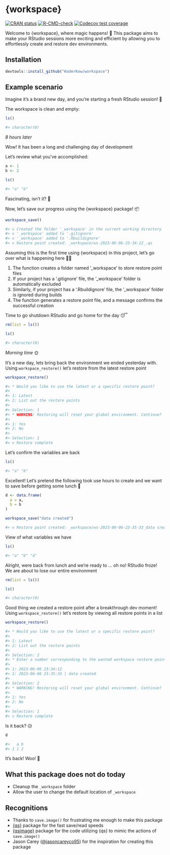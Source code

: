 
<!-- README.md is generated from README.Rmd. Please edit that file -->

# {workspace}

<!-- badges: start -->

[![CRAN
status](https://www.r-pkg.org/badges/version/workspace)](https://CRAN.R-project.org/package=workspace)
[![R-CMD-check](https://github.com/KoderKow/workspace/actions/workflows/R-CMD-check.yaml/badge.svg)](https://github.com/KoderKow/workspace/actions/workflows/R-CMD-check.yaml)
[![Codecov test
coverage](https://codecov.io/gh/KoderKow/workspace/branch/main/graph/badge.svg)](https://app.codecov.io/gh/KoderKow/workspace?branch=main)
<!-- badges: end -->

Welcome to {workspace}, where magic happens! 🎇 This package aims to
make your RStudio sessions more exciting and efficient by allowing you
to effortlessly create and restore dev environments.

## Installation

``` r
devtools::install_github("KoderKow/workspace")
```

## Example scenario

Imagine it’s a brand new day, and you’re starting a fresh RStudio
session! 🌟

The workspace is clean and empty:

``` r
ls()

#> character(0)
```

*8 hours later*

Wow! It has been a long and challenging day of development

Let’s review what you’ve accomplished:

``` r
a <- 1
b <- 2

ls()

#> "a" "b"
```

Fascinating, isn’t it? 🤩

Now, let’s save our progress using the {workspace} package! 📦

``` r
workspace_save()

#> v Created the folder '_workspace' in the current working directory
#> v '_workspace' added to '.gitignore'
#> v '_workspace' added to '.Rbuildignore'
#> v Restore point created: _workspace/ws-2023-06-06-23-34-12_.qs
```

Assuming this is the first time using {workspace} in this project, let’s
go over what is happening here 👨‍🏫

1.  The function creates a folder named ’\_workspace’ to store restore
    point files
2.  If your project has a ‘.gitignore’ file, the ’\_workspace’ folder is
    automatically excluded
3.  Similarly, if your project has a ‘.Rbuildignore’ file, the
    ’\_workspace’ folder is ignored during builds
4.  The function generates a restore point file, and a message confirms
    the successful creation

Time to go shutdown RStudio and go home for the day 😴

``` r
rm(list = ls())

ls()

#> character(0)
```

*Morning time* 🌞

It’s a new day, lets bring back the environment we ended yesterday with.
Using `workspace_restore()` let’s restore from the latest restore point

``` r
workspace_restore()

#> * Would you like to use the latest or a specific restore point?
#> 
#> 1: Latest
#> 2: List out the restore points
#> 
#> Selection: 1
#> * WARNING! Restoring will reset your global environment. Continue?
#> 
#> 1: Yes
#> 2: No
#> 
#> Selection: 1
#> v Restore complete
```

Let’s confirm the variables are back

``` r
ls()

#> "a" "b"
```

Excellent! Let’s pretend the following took use hours to create and we
want to save before getting some lunch 🌮

``` r
d <- data.frame(
  a = a,
  b = b
)

workspace_save("data created")

#> v Restore point created: _workspace/ws-2023-06-06-23-35-33_data created.qs
```

View of what variables we have

``` r
ls()

#> "a" "b" "d"
```

Alright, were back from lunch and we’re ready to … oh no! RStudio froze!
We are about to lose our entire environment

``` r
rm(list = ls())

ls()

#> character(0)
```

Good thing we created a restore point after a breakthrough dev moment!
Using `workspace_restore()` let’s restore by viewing all restore points
in a list

``` r
workspace_restore()

#> * Would you like to use the latest or a specific restore point?
#> 
#> 1: Latest
#> 2: List out the restore points
#> 
#> Selection: 2
#> * Enter a number corresponding to the wanted workspace restore point:
#> 
#> 1: 2023-06-06 23:34:12
#> 2: 2023-06-06 23:35:33 | data created
#> 
#> Selection: 2
#> * WARNlNG! Restoring will reset your global environment. Continue?
#> 
#> 1: Yes
#> 2: No
#> 
#> Selection: 1
#> v Restore complete
```

Is it back? 😥

``` r
d

#>   a b
#> 1 1 2
```

It’s back! Woo! 💃

## What this package does not do today

- Cleanup the `_workspace` folder
- Allow the user to change the default location of `_workspace`

## Recognitions

- Thanks to `save.image()` for frustrating me enough to make this
  package
- [{qs}](https://github.com/traversc/qs) package for the fast save/read
  speeds
- [{qsimage}](https://github.com/sellorm/qsimage) package for the code
  utilizing {qs} to mimic the actions of `save.image()`
- Jason Carey ([@jasoncareyco95](https://github.com/jasoncareyco95)) for
  the inspiration for creating this package

